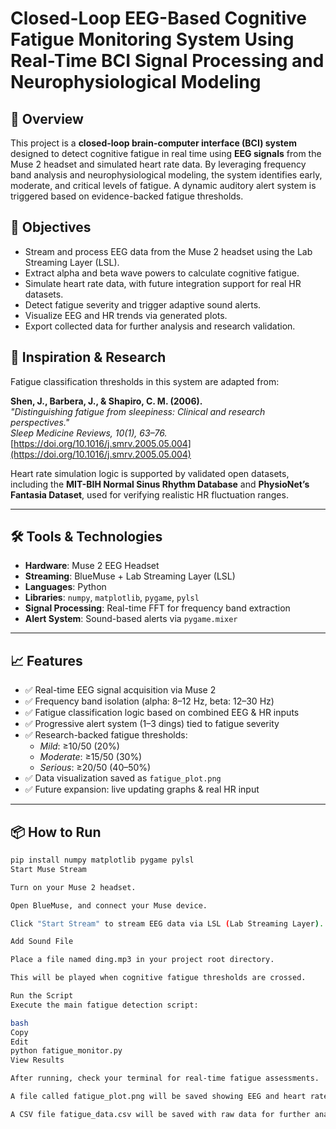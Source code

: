 # Closed-Loop EEG-Based Cognitive Fatigue Monitoring System Using Real-Time BCI Signal Processing and Neurophysiological Modeling

## 📘 Overview
This project is a **closed-loop brain-computer interface (BCI) system** designed to detect cognitive fatigue in real time using **EEG signals** from the Muse 2 headset and simulated heart rate data. By leveraging frequency band analysis and neurophysiological modeling, the system identifies early, moderate, and critical levels of fatigue. A dynamic auditory alert system is triggered based on evidence-backed fatigue thresholds.

## 🎯 Objectives
- Stream and process EEG data from the Muse 2 headset using the Lab Streaming Layer (LSL).
- Extract alpha and beta wave powers to calculate cognitive fatigue.
- Simulate heart rate data, with future integration support for real HR datasets.
- Detect fatigue severity and trigger adaptive sound alerts.
- Visualize EEG and HR trends via generated plots.
- Export collected data for further analysis and research validation.

## 🧠 Inspiration & Research
Fatigue classification thresholds in this system are adapted from:

**Shen, J., Barbera, J., & Shapiro, C. M. (2006).**  
*"Distinguishing fatigue from sleepiness: Clinical and research perspectives."*  
_Sleep Medicine Reviews, 10(1), 63–76._  
[https://doi.org/10.1016/j.smrv.2005.05.004](https://doi.org/10.1016/j.smrv.2005.05.004)

Heart rate simulation logic is supported by validated open datasets, including the **MIT-BIH Normal Sinus Rhythm Database** and **PhysioNet’s Fantasia Dataset**, used for verifying realistic HR fluctuation ranges.

---

## 🛠 Tools & Technologies
- **Hardware**: Muse 2 EEG Headset
- **Streaming**: BlueMuse + Lab Streaming Layer (LSL)
- **Languages**: Python
- **Libraries**: `numpy`, `matplotlib`, `pygame`, `pylsl`
- **Signal Processing**: Real-time FFT for frequency band extraction
- **Alert System**: Sound-based alerts via `pygame.mixer`

---

## 📈 Features
- ✅ Real-time EEG signal acquisition via Muse 2
- ✅ Frequency band isolation (alpha: 8–12 Hz, beta: 12–30 Hz)
- ✅ Fatigue classification logic based on combined EEG & HR inputs
- ✅ Progressive alert system (1–3 dings) tied to fatigue severity
- ✅ Research-backed fatigue thresholds:
  - *Mild*: ≥10/50 (20%)
  - *Moderate*: ≥15/50 (30%)
  - *Serious*: ≥20/50 (40–50%)
- ✅ Data visualization saved as `fatigue_plot.png`
- ✅ Future expansion: live updating graphs & real HR input

---

## 📦 How to Run
```bash
pip install numpy matplotlib pygame pylsl
Start Muse Stream

Turn on your Muse 2 headset.

Open BlueMuse, and connect your Muse device.

Click "Start Stream" to stream EEG data via LSL (Lab Streaming Layer).

Add Sound File

Place a file named ding.mp3 in your project root directory.

This will be played when cognitive fatigue thresholds are crossed.

Run the Script
Execute the main fatigue detection script:

bash
Copy
Edit
python fatigue_monitor.py
View Results

After running, check your terminal for real-time fatigue assessments.

A file called fatigue_plot.png will be saved showing EEG and heart rate data trends.

A CSV file fatigue_data.csv will be saved with raw data for further analysis.
